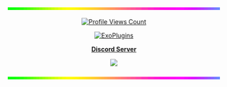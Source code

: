 <p align="center">
  <img src="https://raw.githubusercontent.com/Bennitenni111/Bennitenni111/main/rainbowline.gif" />
</p>
<a href="https://github.com/404mqs">
  <p align="center">
    <img src="https://komarev.com/ghpvc/?username=404mqs" alt="Profile Views Count">
  </p>
  <p align="center">
<img src="https://discord.com/api/guilds/810007530750345237/widget.png?style=banner2" alt="ExoPlugins"/>
  </p>
  <p align="center">
   <b><a href="https://discord.gg/8N84Jg2DQY">Discord Server</a></b>
  </p>
 <p align="center"> 
  <img src="https://pa1.narvii.com/6347/8fd40815a6c23781f19385a66f9eee3a443de602_hq.gif" />
</p>
<p align="center">
  <img src="https://raw.githubusercontent.com/Bennitenni111/Bennitenni111/main/rainbowline.gif" />
</p>



